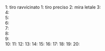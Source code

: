 
1:  tiro ravvicinato
1:  tiro preciso
2:  mira letale
3:  
4:  
5:  
6:  
7:  
8:  
9:  
10: 
11: 
12: 
13: 
14: 
15: 
16: 
17: 
18: 
19: 
20: 